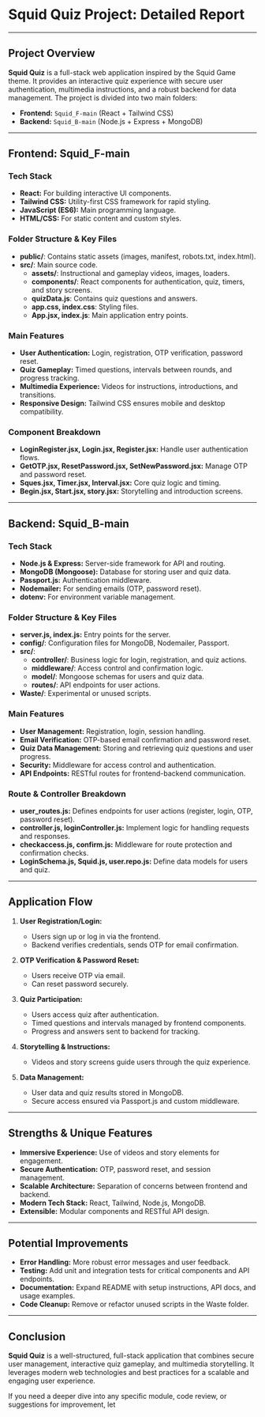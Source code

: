 # Squid Quiz Project: Detailed Report

---

## Project Overview

**Squid Quiz** is a full-stack web application inspired by the Squid Game theme. It provides an interactive quiz experience with secure user authentication, multimedia instructions, and a robust backend for data management. The project is divided into two main folders:

- **Frontend:** `Squid_F-main` (React + Tailwind CSS)
- **Backend:** `Squid_B-main` (Node.js + Express + MongoDB)

---

## Frontend: Squid_F-main

### Tech Stack

- **React:** For building interactive UI components.
- **Tailwind CSS:** Utility-first CSS framework for rapid styling.
- **JavaScript (ES6):** Main programming language.
- **HTML/CSS:** For static content and custom styles.

### Folder Structure & Key Files

- **public/**: Contains static assets (images, manifest, robots.txt, index.html).
- **src/**: Main source code.
  - **assets/**: Instructional and gameplay videos, images, loaders.
  - **components/**: React components for authentication, quiz, timers, and story screens.
  - **quizData.js**: Contains quiz questions and answers.
  - **app.css, index.css**: Styling files.
  - **App.jsx, index.js**: Main application entry points.

### Main Features

- **User Authentication:** Login, registration, OTP verification, password reset.
- **Quiz Gameplay:** Timed questions, intervals between rounds, and progress tracking.
- **Multimedia Experience:** Videos for instructions, introductions, and transitions.
- **Responsive Design:** Tailwind CSS ensures mobile and desktop compatibility.

### Component Breakdown

- **LoginRegister.jsx, Login.jsx, Register.jsx:** Handle user authentication flows.
- **GetOTP.jsx, ResetPassword.jsx, SetNewPassword.jsx:** Manage OTP and password reset.
- **Sques.jsx, Timer.jsx, Interval.jsx:** Core quiz logic and timing.
- **Begin.jsx, Start.jsx, story.jsx:** Storytelling and introduction screens.

---

## Backend: Squid_B-main

### Tech Stack

- **Node.js & Express:** Server-side framework for API and routing.
- **MongoDB (Mongoose):** Database for storing user and quiz data.
- **Passport.js:** Authentication middleware.
- **Nodemailer:** For sending emails (OTP, password reset).
- **dotenv:** For environment variable management.

### Folder Structure & Key Files

- **server.js, index.js:** Entry points for the server.
- **config/**: Configuration files for MongoDB, Nodemailer, Passport.
- **src/**:
  - **controller/**: Business logic for login, registration, and quiz actions.
  - **middleware/**: Access control and confirmation logic.
  - **model/**: Mongoose schemas for users and quiz data.
  - **routes/**: API endpoints for user actions.
- **Waste/**: Experimental or unused scripts.

### Main Features

- **User Management:** Registration, login, session handling.
- **Email Verification:** OTP-based email confirmation and password reset.
- **Quiz Data Management:** Storing and retrieving quiz questions and user progress.
- **Security:** Middleware for access control and authentication.
- **API Endpoints:** RESTful routes for frontend-backend communication.

### Route & Controller Breakdown

- **user_routes.js:** Defines endpoints for user actions (register, login, OTP, password reset).
- **controller.js, loginController.js:** Implement logic for handling requests and responses.
- **checkaccess.js, confirm.js:** Middleware for route protection and confirmation checks.
- **LoginSchema.js, Squid.js, user.repo.js:** Define data models for users and quiz.

---

## Application Flow

1. **User Registration/Login:**

   - Users sign up or log in via the frontend.
   - Backend verifies credentials, sends OTP for email confirmation.

2. **OTP Verification & Password Reset:**

   - Users receive OTP via email.
   - Can reset password securely.

3. **Quiz Participation:**

   - Users access quiz after authentication.
   - Timed questions and intervals managed by frontend components.
   - Progress and answers sent to backend for tracking.

4. **Storytelling & Instructions:**

   - Videos and story screens guide users through the quiz experience.

5. **Data Management:**
   - User data and quiz results stored in MongoDB.
   - Secure access ensured via Passport.js and custom middleware.

---

## Strengths & Unique Features

- **Immersive Experience:** Use of videos and story elements for engagement.
- **Secure Authentication:** OTP, password reset, and session management.
- **Scalable Architecture:** Separation of concerns between frontend and backend.
- **Modern Tech Stack:** React, Tailwind, Node.js, MongoDB.
- **Extensible:** Modular components and RESTful API design.

---

## Potential Improvements

- **Error Handling:** More robust error messages and user feedback.
- **Testing:** Add unit and integration tests for critical components and API endpoints.
- **Documentation:** Expand README with setup instructions, API docs, and usage examples.
- **Code Cleanup:** Remove or refactor unused scripts in the Waste folder.

---

## Conclusion

**Squid Quiz** is a well-structured, full-stack application that combines secure user management, interactive quiz gameplay, and multimedia storytelling. It leverages modern web technologies and best practices for a scalable and engaging user experience.

If you need a deeper dive into any specific module, code review, or suggestions for improvement, let
